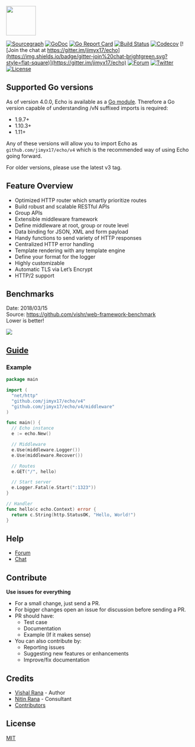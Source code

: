 <a href="https://echo.jimyx17.com"><img height="80" src="https://cdn.jimyx17.com/images/echo-logo.svg"></a>

[![Sourcegraph](https://sourcegraph.com/github.com/jimyx17/echo/-/badge.svg?style=flat-square)](https://sourcegraph.com/github.com/jimyx17/echo?badge)
[![GoDoc](http://img.shields.io/badge/go-documentation-blue.svg?style=flat-square)](http://godoc.org/github.com/jimyx17/echo)
[![Go Report Card](https://goreportcard.com/badge/github.com/jimyx17/echo?style=flat-square)](https://goreportcard.com/report/github.com/jimyx17/echo)
[![Build Status](http://img.shields.io/travis/jimyx17/echo.svg?style=flat-square)](https://travis-ci.org/jimyx17/echo)
[![Codecov](https://img.shields.io/codecov/c/github/jimyx17/echo.svg?style=flat-square)](https://codecov.io/gh/jimyx17/echo)
[![Join the chat at https://gitter.im/jimyx17/echo](https://img.shields.io/badge/gitter-join%20chat-brightgreen.svg?style=flat-square)](https://gitter.im/jimyx17/echo)
[![Forum](https://img.shields.io/badge/community-forum-00afd1.svg?style=flat-square)](https://forum.jimyx17.com)
[![Twitter](https://img.shields.io/badge/twitter-@jimyx17-55acee.svg?style=flat-square)](https://twitter.com/jimyx17)
[![License](http://img.shields.io/badge/license-mit-blue.svg?style=flat-square)](https://raw.githubusercontent.com/jimyx17/echo/master/LICENSE)

## Supported Go versions

As of version 4.0.0, Echo is available as a [Go module](https://github.com/golang/go/wiki/Modules).
Therefore a Go version capable of understanding /vN suffixed imports is required:

- 1.9.7+
- 1.10.3+
- 1.11+

Any of these versions will allow you to import Echo as `github.com/jimyx17/echo/v4` which is the recommended
way of using Echo going forward.

For older versions, please use the latest v3 tag.

## Feature Overview

- Optimized HTTP router which smartly prioritize routes
- Build robust and scalable RESTful APIs
- Group APIs
- Extensible middleware framework
- Define middleware at root, group or route level
- Data binding for JSON, XML and form payload
- Handy functions to send variety of HTTP responses
- Centralized HTTP error handling
- Template rendering with any template engine
- Define your format for the logger
- Highly customizable
- Automatic TLS via Let’s Encrypt
- HTTP/2 support

## Benchmarks

Date: 2018/03/15<br>
Source: https://github.com/vishr/web-framework-benchmark<br>
Lower is better!

<img src="https://i.imgur.com/I32VdMJ.png">

## [Guide](https://echo.jimyx17.com/guide)

### Example

```go
package main

import (
  "net/http"
  "github.com/jimyx17/echo/v4"
  "github.com/jimyx17/echo/v4/middleware"
)

func main() {
  // Echo instance
  e := echo.New()

  // Middleware
  e.Use(middleware.Logger())
  e.Use(middleware.Recover())

  // Routes
  e.GET("/", hello)

  // Start server
  e.Logger.Fatal(e.Start(":1323"))
}

// Handler
func hello(c echo.Context) error {
  return c.String(http.StatusOK, "Hello, World!")
}
```

## Help

- [Forum](https://forum.jimyx17.com)
- [Chat](https://gitter.im/jimyx17/echo)

## Contribute

**Use issues for everything**

- For a small change, just send a PR.
- For bigger changes open an issue for discussion before sending a PR.
- PR should have:
  - Test case
  - Documentation
  - Example (If it makes sense)
- You can also contribute by:
  - Reporting issues
  - Suggesting new features or enhancements
  - Improve/fix documentation

## Credits

- [Vishal Rana](https://github.com/vishr) - Author
- [Nitin Rana](https://github.com/nr17) - Consultant
- [Contributors](https://github.com/jimyx17/echo/graphs/contributors)

## License

[MIT](https://github.com/jimyx17/echo/blob/master/LICENSE)
